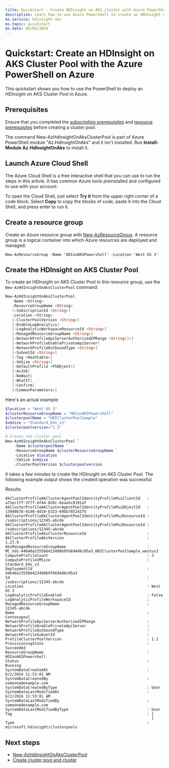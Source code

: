 ```yaml
---
title: Quickstart - Create HDInsight on AKS cluster with Azure PowerShell
description: Learn how to use Azure PowerShell to create an HDInsight on AKS cluster pool.
ms.service: hdinsight-aks
ms.topic: quickstart
ms.date: 06/04/2024
---
```


# Quickstart: Create an HDInsight on AKS Cluster Pool with the Azure PowerShell on Azure

This quickstart shows you how to use the PowerShell to deploy an HDInsight on AKS Cluster Pool in Azure.

## Prerequisites

Ensure that you completed the [subscription prerequisites](./quickstart-prerequisites-subscription.md) and [resource prerequisites](./quickstart-prerequisites-resources.md) before creating a cluster pool.

The command New-AzHdInsightOnAksClusterPool is part of Azure PowerShell module "Az.HdInsightOnAks" and it isn't installed. Run **Install-Module Az.HdInsightOnAks** to install it.

## Launch Azure Cloud Shell

The Azure Cloud Shell is a free interactive shell that you can use to run the steps in this article. It has common Azure tools preinstalled and configured to use with your account.

To open the Cloud Shell, just select **Try it** from the upper right corner of a code block. Select **Copy** to copy the blocks of code, paste it into the Cloud Shell, and press enter to run it.

## Create a resource group

Create an Azure resource group with [New-AzResourceGroup](/powershell/module/az.resources/new-azresourcegroup). A resource group is a logical container into which Azure resources are deployed and managed:

```Azure PowerShell
New-AzResourceGroup -Name 'HDIonAKSPowershell' -Location 'West US 3'
```

## Create the HDInsight on AKS Cluster Pool

To create an HDInsight on AKS Cluster Pool in this resource group, use the `New-AzHdInsightOnAksClusterPool` command:
```PowerShell
New-AzHdInsightOnAksClusterPool
   -Name <String>
   -ResourceGroupName <String>
   [-SubscriptionId <String>]
   -Location <String>
   [-ClusterPoolVersion <String>]
   [-EnableLogAnalytics]
   [-LogAnalyticWorkspaceResourceId <String>]
   [-ManagedResourceGroupName <String>]
   [-NetworkProfileApiServerAuthorizedIPRange <String[]>]
   [-NetworkProfileEnablePrivateApiServer]
   [-NetworkProfileOutboundType <String>]
   [-SubnetId <String>]
   [-Tag <Hashtable>]
   [-VmSize <String>]
   [-DefaultProfile <PSObject>]
   [-AsJob]
   [-NoWait]
   [-WhatIf]
   [-Confirm]
   [<CommonParameters>]
```
Here's an actual example:
```PowerShell
$location = "West US 3"
$clusterResourceGroupName = "HDIonAKSPowershell"
$clusterpoolName = "HDIClusterPoolSample"
$vmSize = "Standard_E4s_v3"
$clusterpoolversion="1.1"

# Create the cluster pool
New-AzHdInsightOnAksClusterPool `
    -Name $clusterpoolName `
    -ResourceGroupName $clusterResourceGroupName `
    -Location $location `
    -VmSize $vmSize `
    -ClusterPoolVersion $clusterpoolversion
```

It takes a few minutes to create the HDInsight on AKS Cluster Pool. The following example output shows the created operation was successful.

Results:
<!-- expected_similarity=0.3 -->
```
AkClusterProfileAkClusterAgentPoolIdentityProfileMsiClientId   : a75ec1ff-3f7f-4f44-820c-6eaa5c8191af
AkClusterProfileAkClusterAgentPoolIdentityProfileMsiObjectId   : 13990b78-4140-4d10-b333-69bb78524375
AkClusterProfileAkClusterAgentPoolIdentityProfileMsiResourceId : /subscriptions/12345-abcde
AkClusterProfileAkClusterAgentPoolIdentityProfileMsiResourceId : /subscriptions/12345-abcde
AkClusterProfileAksClusterResourceId                           : AkClusterProfileAksVersion                                     : 1.27.9
AksManagedResourceGroupName                                    : MC_hdi-44640a235566423490b9fb694d6c05a3_HDIClusterPoolSample_westus3
ComputeProfileCount                                            : 3
ComputeProfileVMSize                                           : Standard_E4s_v3
DeploymentId                                                   : 44640a235566423490b9fb694d6c05a3
Id                                                             : /subscriptions/12345-abcde
Location                                                       : West US 3
LogAnalyticProfileEnabled                                      : False
LogAnalyticProfileWorkspaceId                                  : 
ManagedResourceGroupName                                       : 12345-abcde
Name                                                           : Contosopool
NetworkProfileApiServerAuthorizedIPRange                       : 
NetworkProfileEnablePrivateApiServer                           : 
NetworkProfileOutboundType                                     : 
NetworkProfileSubnetId                                         : 
ProfileClusterPoolVersion                                      : 1.1
ProvisioningState                                              : Succeeded
ResourceGroupName                                              : HDIonAKSPowershell
Status                                                         : Running
SystemDataCreatedAt                                            : 6/2/2024 11:53:01 AM
SystemDataCreatedBy                                            : someone@example.com
SystemDataCreatedByType                                        : User
SystemDataLastModifiedAt                                       : 6/2/2024 11:53:01 AM
SystemDataLastModifiedBy                                       : someone@example.com
SystemDataLastModifiedByType                                   : User
Tag                                                            : {
                                                                 }
Type                                                           : microsoft.hdinsight/clusterpools
```

## Next steps

* [New-AzHdInsightOnAksClusterPool](/powershell/module/az.hdinsightonaks/new-azhdinsightonaksclusterpool)
* [Create cluster pool and cluster](./quickstart-create-cluster.md)
